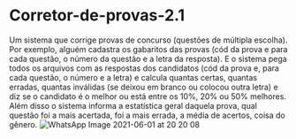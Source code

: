 # Corretor-de-provas-2.1

 Um sistema que corrige provas de concurso (questões de múltipla escolha).
Por exemplo, alguém cadastra os gabaritos das provas (cód da prova e para cada questão, o número da questão e a letra da resposta).
E o sistema pega todos os arquivos com as respostas dos candidatos (cód da prova e, para cada questão, o número e a letra) e calcula quantas certas,
quantas erradas, quantas inválidas (se deixou em branco ou colocou outra letra) e diz se o candidato é o melhor ou está entre os 10%, 20% ou 50% melhores.
Além disso o sistema informa a estatística geral daquela prova, qual questão foi a mais acertada, foi a mais errada, a média de acertos, coisa do gênero.
![WhatsApp Image 2021-06-01 at 20 20 08](https://user-images.githubusercontent.com/70041126/121115617-ba31cd00-c7eb-11eb-83da-320934d22260.jpeg)
